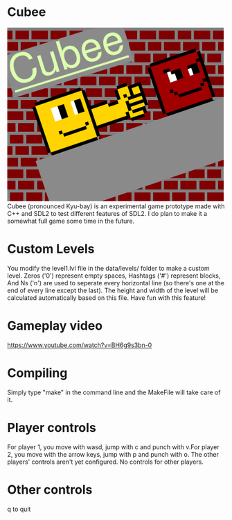 # Cubee
![](https://github.com/jsamfaub/Cubee/blob/master/data/cubee%20logo.png)
Cubee (pronounced Kyu-bay) is an experimental game prototype made with C++ and SDL2 to test different features of SDL2.
I do plan to make it a somewhat full game some time in the future.
# Custom Levels
You modify the level1.lvl file in the data/levels/ folder to make a custom level.
Zeros ('0') represent empty spaces,
Hashtags ('#') represent blocks,
And Ns ('n') are used to seperate every horizontal line (so there's one at the end of every line except the last).
The height and width of the level will be calculated automatically based on this file.
Have fun with this feature!

# Gameplay video
https://www.youtube.com/watch?v=BH6g9s3bn-0

# Compiling
Simply type "make" in the command line and the MakeFile will take care of it.

# Player controls
For player 1, you move with wasd, jump with c and punch with v.For player 2, you move with the arrow keys, jump with p and punch with o. The other players' controls aren't yet configured.
No controls for other players.

# Other controls
q to quit
